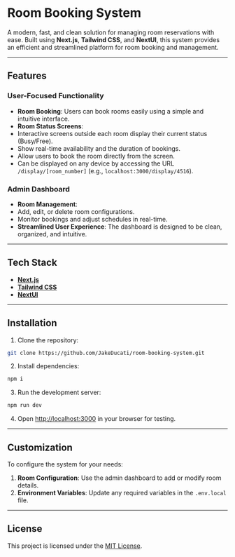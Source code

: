 # Room Booking System

A modern, fast, and clean solution for managing room reservations with ease. Built using **Next.js**, **Tailwind CSS**, and **NextUI**, this system provides an efficient and streamlined platform for room booking and management.

---

## Features

### User-Focused Functionality
- **Room Booking**: Users can book rooms easily using a simple and intuitive interface.
- **Room Status Screens**:
- Interactive screens outside each room display their current status (Busy/Free).
- Show real-time availability and the duration of bookings.
- Allow users to book the room directly from the screen.
- Can be displayed on any device by accessing the URL `/display/[room_number]` (e.g., `localhost:3000/display/4516`).

### Admin Dashboard
- **Room Management**:
- Add, edit, or delete room configurations.
- Monitor bookings and adjust schedules in real-time.
- **Streamlined User Experience**: The dashboard is designed to be clean, organized, and intuitive.

---

## Tech Stack
- **[Next.js](https://nextjs.org/)**
- **[Tailwind CSS](https://tailwindcss.com/)**
- **[NextUI](https://nextui.org/)**
<!-- - **[better-sqlite3](https://www.npmjs.com/package/better-sqlite3)** -->

---

## Installation

1. Clone the repository:
 ```bash
 git clone https://github.com/JakeDucati/room-booking-system.git
 ```
2. Install dependencies:
 ```bash
 npm i
 ```
3. Run the development server:
 ```bash
 npm run dev
 ```
4. Open [http://localhost:3000](http://localhost:3000) in your browser for testing.

---

## Customization

To configure the system for your needs:
1. **Room Configuration**: Use the admin dashboard to add or modify room details.
2. **Environment Variables**: Update any required variables in the `.env.local` file.

---

## License

This project is licensed under the [MIT License](LICENSE).
